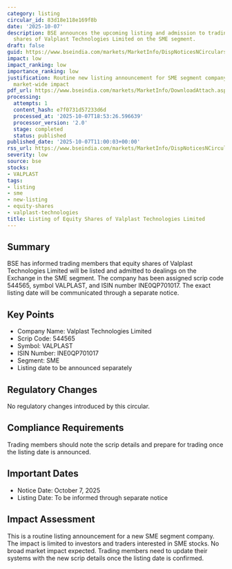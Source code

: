 ```yaml
---
category: listing
circular_id: 83d18e118e169f8b
date: '2025-10-07'
description: BSE announces the upcoming listing and admission to trading of equity
  shares of Valplast Technologies Limited on the SME segment.
draft: false
guid: https://www.bseindia.com/markets/MarketInfo/DispNoticesNCirculars.aspx?Noticeid={771ACE9B-458E-4D2F-BAED-6446F6DBBE18}&noticeno=20251007-20&dt=10/07/2025&icount=20&totcount=79&flag=0
impact: low
impact_ranking: low
importance_ranking: low
justification: Routine new listing announcement for SME segment company with limited
  market-wide impact
pdf_url: https://www.bseindia.com/markets/MarketInfo/DownloadAttach.aspx?id=20251007-20&attachedId=
processing:
  attempts: 1
  content_hash: e7f0731d57233d6d
  processed_at: '2025-10-07T18:53:26.596639'
  processor_version: '2.0'
  stage: completed
  status: published
published_date: '2025-10-07T11:00:03+00:00'
rss_url: https://www.bseindia.com/markets/MarketInfo/DispNoticesNCirculars.aspx?Noticeid={771ACE9B-458E-4D2F-BAED-6446F6DBBE18}&noticeno=20251007-20&dt=10/07/2025&icount=20&totcount=79&flag=0
severity: low
source: bse
stocks:
- VALPLAST
tags:
- listing
- sme
- new-listing
- equity-shares
- valplast-technologies
title: Listing of Equity Shares of Valplast Technologies Limited
---
```


## Summary

BSE has informed trading members that equity shares of Valplast Technologies Limited will be listed and admitted to dealings on the Exchange in the SME segment. The company has been assigned scrip code 544565, symbol VALPLAST, and ISIN number INE0QP701017. The exact listing date will be communicated through a separate notice.

## Key Points

- Company Name: Valplast Technologies Limited
- Scrip Code: 544565
- Symbol: VALPLAST
- ISIN Number: INE0QP701017
- Segment: SME
- Listing date to be announced separately

## Regulatory Changes

No regulatory changes introduced by this circular.

## Compliance Requirements

Trading members should note the scrip details and prepare for trading once the listing date is announced.

## Important Dates

- Notice Date: October 7, 2025
- Listing Date: To be informed through separate notice

## Impact Assessment

This is a routine listing announcement for a new SME segment company. The impact is limited to investors and traders interested in SME stocks. No broad market impact expected. Trading members need to update their systems with the new scrip details once the listing date is confirmed.